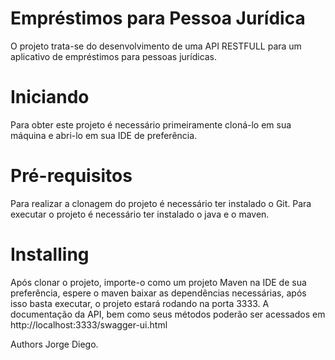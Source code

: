 <h1>Empréstimos para Pessoa Jurídica</h1>
O projeto trata-se do desenvolvimento de uma API RESTFULL para um aplicativo de empréstimos para pessoas jurídicas.

<h1>Iniciando</h1>

Para obter este projeto é necessário primeiramente cloná-lo em sua máquina e abri-lo em sua IDE de preferência.

<h1>Pré-requisitos</h1>
Para realizar a clonagem do projeto é necessário ter instalado o Git.
Para executar o projeto é necessário ter instalado o java e o maven.

<h1>Installing</h1>
Após clonar o projeto, importe-o como um projeto Maven na IDE de sua preferência, espere o maven baixar as dependências necessárias, após isso basta executar, o projeto estará rodando na porta 3333. A documentação da API, bem como seus métodos poderão ser acessados em http://localhost:3333/swagger-ui.html

Authors
Jorge Diego.
